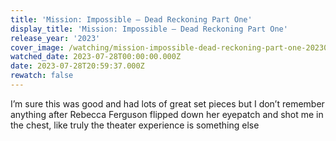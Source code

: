 ```yaml
---
title: 'Mission: Impossible – Dead Reckoning Part One'
display_title: 'Mission: Impossible – Dead Reckoning Part One'
release_year: '2023'
cover_image: /watching/mission-impossible-dead-reckoning-part-one-20230728/mission-impossible-dead-reckoning-part-one.jpg
watched_date: 2023-07-28T00:00:00.000Z
date: 2023-07-28T20:59:37.000Z
rewatch: false
---
```

I’m sure this was good and had lots of great set pieces but I don’t remember anything after Rebecca Ferguson flipped down her eyepatch and shot me in the chest, like truly the theater experience is something else
